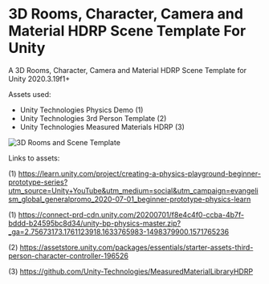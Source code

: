 # 3D Rooms, Character, Camera and Material HDRP Scene Template For Unity

A 3D Rooms, Character, Camera and Material HDRP Scene Template for Unity 2020.3.19f1+

Assets used:

- Unity Technologies Physics Demo (1)
- Unity Technologies 3rd Person Template (2)
- Unity Technologies Measured Materials HDRP (3)

![3D Rooms and Scene Template](https://user-images.githubusercontent.com/15930554/136650491-e3c200f3-c8e1-4b43-8a38-754590d1ec04.png)


Links to assets:

(1) https://learn.unity.com/project/creating-a-physics-playground-beginner-prototype-series?utm_source=Unity+YouTube&utm_medium=social&utm_campaign=evangelism_global_generalpromo_2020-07-01_beginner-prototype-physics-learn

(1) https://connect-prd-cdn.unity.com/20200701/f8e4c4f0-ccba-4b7f-bddd-b24595bc8d34/unity-bp-physics-master.zip?_ga=2.75673173.1761123918.1633765983-1498379900.1571765236

(2) https://assetstore.unity.com/packages/essentials/starter-assets-third-person-character-controller-196526

(3) https://github.com/Unity-Technologies/MeasuredMaterialLibraryHDRP
